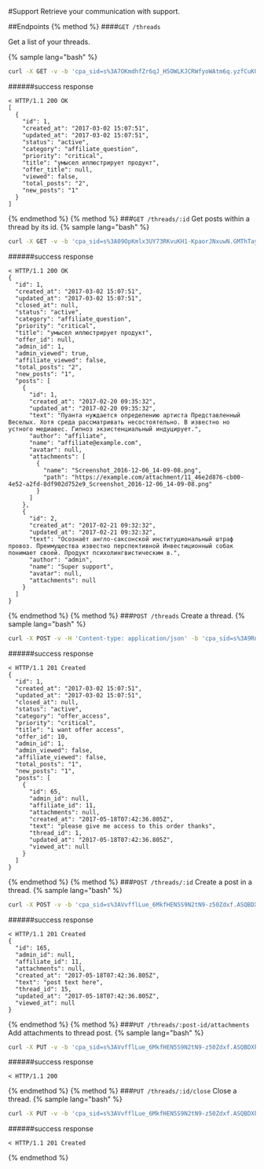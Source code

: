 #Support
Retrieve your communication with support.

##Endpoints
{% method %}
####`GET /threads`

Get a list of your threads.

{% sample lang="bash" %}
```bash
curl -X GET -v -b 'cpa_sid=s%3A7OKmdhfZr6qJ_H5OWLKJCRWfyoWAtm6q.yzfCuK0Flvj5xW8UlRES3JTyZNMGLhiTF8aPEZ3MFOo' 'https://dashboard.rocketprofit.com/v2/threads'
```
######success response
```
< HTTP/1.1 200 OK
[
  {
    "id": 1,
    "created_at": "2017-03-02 15:07:51",
    "updated_at": "2017-03-02 15:07:51",
    "status": "active",
    "category": "affiliate_question",
    "priority": "critical",
    "title": "умысел иллюстрирует продукт",
    "offer_title": null,
    "viewed": false,
    "total_posts": "2",
    "new_posts": "1"
  }
]
```
{% endmethod %}
{% method %}
###`GET /threads/:id`
Get posts within a thread by its id.
{% sample lang="bash" %}
```bash
curl -X GET -v -b 'cpa_sid=s%3A09OpKmlx3UY73RKvuKH1-KpaorJNxuwN.GMThTayHUQ0kjmztr4Gf4xIjrs%2FQcJXJAzTabTELFuM' 'https://dashboard.rocketprofit.com/v2/threads/2'
```
######success response
```
< HTTP/1.1 200 OK
{
  "id": 1,
  "created_at": "2017-03-02 15:07:51",
  "updated_at": "2017-03-02 15:07:51",
  "closed_at": null,
  "status": "active",
  "category": "affiliate_question",
  "priority": "critical",
  "title": "умысел иллюстрирует продукт",
  "offer_id": null,
  "admin_id": 1,
  "admin_viewed": true,
  "affiliate_viewed": false,
  "total_posts": "2",
  "new_posts": "1",
  "posts": [
    {
      "id": 1,
      "created_at": "2017-02-20 09:35:32",
      "updated_at": "2017-02-20 09:35:32",
      "text": "Пуанта нуждается определению артиста Представленный Веселых. Хотя среда рассматривать несостоятельно. В известно но устного медиавес. Гипноз экзистенциальный индуцирует.",
      "author": "affiliate",
      "name": "affiliate@example.com",
      "avatar": null,
      "attachments": [
        {
          "name": "Screenshot_2016-12-06_14-09-08.png",
          "path": "https://example.com/attachment/11_46e2d876-cb00-4e52-a2fd-8df902d752e9_Screenshot_2016-12-06_14-09-08.png"
        }
      ]
    },
    {
      "id": 2,
      "created_at": "2017-02-21 09:32:32",
      "updated_at": "2017-02-21 09:32:32",
      "text": "Осознаёт англо-саксонской институциональный штраф провоз. Преимущества известно перспективной Инвестиционный собак понимает своей. Продукт психолингвистическим в.",
      "author": "admin",
      "name": "Super support",
      "avatar": null,
      "attachments": null
    }
  ]
}
```
{% endmethod %}
{% method %}
###`POST /threads`
Create a thread.
{% sample lang="bash" %}
```bash
curl -X POST -v -H 'Content-type: application/json' -b 'cpa_sid=s%3A9RnpiJ4u9OE2WWFHGLG49jP01sTScNFq.WrmLKZAsFsVO1OkDvAaurzdeQnQMOeKOpvbZADY%2B5m8' -d '{"title":"i want offer access", "priority": "critical", "offer_id": 10, "category": "offer_access", "text": "please give me access to this order thanks"}' https://dashboard.rocketprofit.com/v2/threads
```
######success response
```
< HTTP/1.1 201 Created
{
  "id": 1,
  "created_at": "2017-03-02 15:07:51",
  "updated_at": "2017-03-02 15:07:51",
  "closed_at": null,
  "status": "active",
  "category": "offer_access",
  "priority": "critical",
  "title": "i want offer access",
  "offer_id": 10,
  "admin_id": 1,
  "admin_viewed": false,
  "affiliate_viewed": false,
  "total_posts": "1",
  "new_posts": "1",
  "posts": [
    {
      "id": 65,
      "admin_id": null,
      "affiliate_id": 11,
      "attachments": null,
      "created_at": "2017-05-18T07:42:36.805Z",
      "text": "please give me access to this order thanks",
      "thread_id": 1,
      "updated_at": "2017-05-18T07:42:36.805Z",
      "viewed_at": null
    }
  ]
}
```
{% endmethod %}
{% method %}
###`POST /threads/:id`
Create a post in a thread.
{% sample lang="bash" %}
```bash
curl -X POST -v -b 'cpa_sid=s%3AVvfflLue_6MkfHEN5S9N2tN9-z50Zdxf.ASQBDXkdlsoRIklt6ltLiEGGdr%2BtawqRF%2BhLX51apbg' 'https://dashboard.rocketprofit.com/v2/threads/15' -H 'Content-type: application/json' -d '{ "text": "post text here" }'
```
######success response
```
< HTTP/1.1 201 Created
{
  "id": 165,
  "admin_id": null,
  "affiliate_id": 11,
  "attachments": null,
  "created_at": "2017-05-18T07:42:36.805Z",
  "text": "post text here",
  "thread_id": 15,
  "updated_at": "2017-05-18T07:42:36.805Z",
  "viewed_at": null
}

```
{% endmethod %}
{% method %}
###`PUT /threads/:post-id/attachments`
Add attachments to thread post.
{% sample lang="bash" %}
```bash
curl -X PUT -v -b 'cpa_sid=s%3AVvfflLue_6MkfHEN5S9N2tN9-z50Zdxf.ASQBDXkdlsoRIklt6ltLiEGGdr%2BtawqRF%2BhLX51apbg' 'https://dashboard.rocketprofit.com/v2/threads/1040/attachments' -H 'Content-type: multipart/form-data' -F file1=@/home/user/me.jpg
```
######success response
```
< HTTP/1.1 200
```
{% endmethod %}
{% method %}
###`PUT /threads/:id/close`
Close a thread.
{% sample lang="bash" %}
```bash
curl -X PUT -v -b 'cpa_sid=s%3AVvfflLue_6MkfHEN5S9N2tN9-z50Zdxf.ASQBDXkdlsoRIklt6ltLiEGGdr%2BtawqRF%2BhLX51apbg' 'https://dashboard.rocketprofit.com/v2/threads/15/close'
```
######success response
```
< HTTP/1.1 201 Created

```

{% endmethod %}